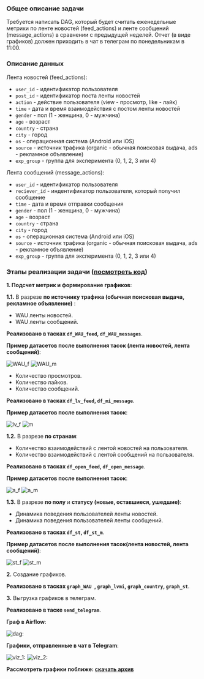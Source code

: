 ### Общее описание задачи
Требуется написать DAG, который будет считать еженедельные метрики по ленте новостей (feed_actions) и ленте сообщений (message_actions) в сравнении с предыдущей неделей. Отчет (в виде графиков) должен приходить в чат в телеграм по понедельникам в 11:00.

### Описание данных
Лента новостей (feed_actions):
 - `user_id` - идентификатор пользователя
 - `post_id` - идентификатор поста ленты новостей
 - `action` - действие пользователя (view - просмотр, like - лайк)
 - `time` - дата и время взаимодействия с постом ленты новостей
 - `gender` - пол (1 - женщина, 0 - мужчина)
 - `age` - возраст
 - `country` - страна
 - `city` - город
 - `os` - операционная система (Android или iOS)
 - `source` - источник трафика (organic - обычная поисковая выдача, ads - рекламное объявление)
 - `exp_group` - группа для эксперимента (0, 1, 2, 3 или 4)

Лента сообщений (message_actions):
 - `user_id` - идентификатор пользователя
 - `reciever_id` - индентификатор пользователя, который получил сообщение
 - `time` - дата и время отправки сообщения
 - `gender` - пол (1 - женщина, 0 - мужчина)
 - `age` - возраст
 - `country` - страна
 - `city` - город
 - `os` - операционная система (Android или iOS)
 - `source` - источник трафика (organic - обычная поисковая выдача, ads - рекламное объявление)
 - `exp_group` - группа для эксперимента (0, 1, 2, 3 или 4)

### Этапы реализации задачи ([посмотреть код]())

**1. Подсчет метрик и формирование графиков**:

**1.1.** В разрезе **по источнику трафика (обычная поисковая выдача, рекламное объявление)** :
- WAU ленты новостей.
- WAU ленты сообщений.

**Реализовано в тасках `df_WAU_feed`, `df_WAU_messages`**.

**Пример датасетов после выполнения тасок (лента новостей, лента сообщений)**:

![WAU_f](https://github.com/Kateri-Che/weekly-reports-telegram/blob/main/WAU_feed.png)    ![WAU_m](https://github.com/Kateri-Che/weekly-reports-telegram/blob/main/WAU_messages.png)

-	Количество просмотров.
-	Количество лайков.
-	Количество сообщений.

**Реализовано в тасках `df_lv_feed`, `df_mi_message`**.

**Пример датасетов после выполнения тасок**:

![lv_f](https://github.com/Kateri-Che/weekly-reports-telegram/blob/main/likes_views.png) ![m](https://github.com/Kateri-Che/weekly-reports-telegram/blob/main/messages.png)

**1.2.** В разрезе **по странам**:
- Количество взаимодействий с лентой новостей на пользователя. 
- Количество взаимодействий с лентой сообщений на пользователя.
  
**Реализовано в тасках `df_open_feed`, `df_open_message`**.
  
**Пример датасетов после выполнения тасок**:

![a_f](https://github.com/Kateri-Che/weekly-reports-telegram/blob/main/actions_feed.png) ![a_m](https://github.com/Kateri-Che/weekly-reports-telegram/blob/main/actions_messages.png)

**1.3.** В разрезе **по полу** и **статусу (новые, оставшиеся, ушедшие)**:
- Динамика поведения пользователей ленты новостей.
- Динамика поведения пользователей ленты сообщений.  

**Реализовано в тасках `df_st`, `df_st_m`**.

**Пример датасетов после выполнения тасок(лента новостей, лента сообщений)**:

![st_f](https://github.com/Kateri-Che/weekly-reports-telegram/blob/main/gender_status_feed.png) ![st_m](https://github.com/Kateri-Che/weekly-reports-telegram/blob/main/gender_status_messages.png)

**2.** Создание графиков.

**Реализовано в тасках `graph_WAU `, `graph_lvmi`, `graph_country`, `graph_st`**.

**3.** Выгрузка графиков в телеграм.

**Реализовано в таске `send_telegram`**.

**Граф в Airflow**:

![dag:](https://github.com/Kateri-Che/weekly-reports-telegram/blob/main/telegram_report_dag.png)

**Графики, отправленные в чат в Telegram**:

![viz_1:](https://github.com/Kateri-Che/weekly-reports-telegram/blob/main/screen_1.jpg)  ![viz_2:](https://github.com/Kateri-Che/weekly-reports-telegram/blob/main/screen_2.jpg)

**Рассмотреть графики поближе: [скачать архив](https://github.com/Kateri-Che/weekly-reports-telegram/raw/main/%D0%93%D1%80%D0%B0%D1%84%D0%B8%D0%BA%D0%B8.zip)**
